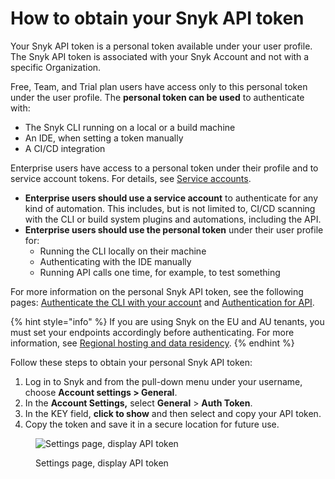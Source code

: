 # How to obtain your Snyk API token

Your Snyk API token is a personal token available under your user profile. The Snyk API token is associated with your Snyk Account and not with a specific Organization.

Free, Team, and Trial plan users have access only to this personal token under the user profile. The **personal token can be used** to authenticate with:

* The Snyk CLI running on a local or a build machine
* An IDE, when setting a token manually
* A CI/CD integration

Enterprise users have access to a personal token under their profile and to service account tokens. For details, see [Service accounts](../enterprise-configuration/service-accounts/).

* **Enterprise users should use a service account** to authenticate for any kind of automation. This includes, but is not limited to, CI/CD scanning with the CLI or build system plugins and automations, including the API.
* **Enterprise users should use the personal token** under their user profile for:
  * Running the CLI locally on their machine
  * Authenticating with the IDE manually
  * Running API calls one time, for example, to test something

For more information on the personal Snyk API token, see the following pages: [Authenticate the CLI with your account](../snyk-cli/authenticate-to-use-the-cli.md) and [Authentication for API](../snyk-api/rest-api/authentication-for-api/).

{% hint style="info" %}
If you are using Snyk on the EU and AU tenants,  you must set your endpoints accordingly before authenticating. For more information, see [Regional hosting and data residency](../working-with-snyk/regional-hosting-and-data-residency.md).
{% endhint %}

Follow these steps to obtain your personal Snyk API token:

1. Log in to Snyk and from the pull-down menu under your username, choose **Account settings > General**.
2. In the **Account Settings,** select **General** > **Auth Token**.
3. In the KEY field, **click to show** and then select and copy your API token.
4. Copy the token and save it in a secure location for future use.

<figure><img src="../.gitbook/assets/Snyk Broker - API Token - Account settings - API Token box.png" alt="Settings page, display API token"><figcaption><p>Settings page, display API token</p></figcaption></figure>
